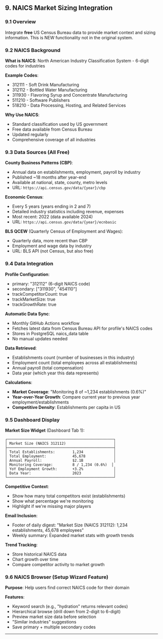 ## 9. NAICS Market Sizing Integration

### 9.1 Overview

Integrate **free** US Census Bureau data to provide market context and sizing information. This is NEW functionality not in the original system.

### 9.2 NAICS Background

**What is NAICS**: North American Industry Classification System - 6-digit codes for industries

**Example Codes**:
- 312111 - Soft Drink Manufacturing
- 312112 - Bottled Water Manufacturing
- 311930 - Flavoring Syrup and Concentrate Manufacturing
- 511210 - Software Publishers
- 518210 - Data Processing, Hosting, and Related Services

**Why Use NAICS**:
- Standard classification used by US government
- Free data available from Census Bureau
- Updated regularly
- Comprehensive coverage of all industries

### 9.3 Data Sources (All Free)

**County Business Patterns (CBP)**:
- Annual data on establishments, employment, payroll by industry
- Published ~18 months after year-end
- Available at national, state, county, metro levels
- URL: `https://api.census.gov/data/{year}/cbp`

**Economic Census**:
- Every 5 years (years ending in 2 and 7)
- Detailed industry statistics including revenue, expenses
- Most recent: 2022 (data available 2024)
- URL: `https://api.census.gov/data/{year}/ecnbasic`

**BLS QCEW** (Quarterly Census of Employment and Wages):
- Quarterly data, more recent than CBP
- Employment and wage data by industry
- URL: BLS API (not Census, but also free)

### 9.4 Data Integration

**Profile Configuration**:
- primary: "312112" (6-digit NAICS code)
- secondary: ["311930", "454110"]
- trackCompetitorCount: true
- trackMarketSize: true
- trackGrowthRate: true

**Automatic Data Sync**:
- Monthly GitHub Actions workflow
- Fetches latest data from Census Bureau API for profile's NAICS codes
- Stores in PostgreSQL naics_data table
- No manual updates needed

**Data Retrieved**:
- Establishments count (number of businesses in this industry)
- Employment count (total employees across all establishments)
- Annual payroll (total compensation)
- Data year (which year this data represents)

**Calculations**:
- **Market Coverage**: "Monitoring 8 of ~1,234 establishments (0.6%)"
- **Year-over-Year Growth**: Compare current year to previous year employment/establishments
- **Competitive Density**: Establishments per capita in US

### 9.5 Dashboard Display

**Market Size Widget** (Dashboard Tab 1):
```
┌─────────────────────────────────────────────────┐
│ Market Size (NAICS 312112)                      │
├─────────────────────────────────────────────────┤
│ Total Establishments:        1,234              │
│ Total Employment:            45,678             │
│ Annual Payroll:              $2.1B              │
│ Monitoring Coverage:         8 / 1,234 (0.6%)  │
│ YoY Employment Growth:       +3.2%              │
│ Data Year:                   2023               │
└─────────────────────────────────────────────────┘
```

**Competitive Context**:
- Show how many total competitors exist (establishments)
- Show what percentage we're monitoring
- Highlight if we're missing major players

**Email Inclusion**:
- Footer of daily digest: "Market Size (NAICS 312112): 1,234 establishments, 45,678 employees"
- Weekly summary: Expanded market stats with growth trends

**Trend Tracking**:
- Store historical NAICS data
- Chart growth over time
- Compare competitor activity to market growth

### 9.6 NAICS Browser (Setup Wizard Feature)

**Purpose**: Help users find correct NAICS code for their domain

**Features**:
- Keyword search (e.g., "hydration" returns relevant codes)
- Hierarchical browse (drill down from 2-digit to 6-digit)
- Preview market size data before selection
- "Similar industries" suggestions
- Save primary + multiple secondary codes

---

